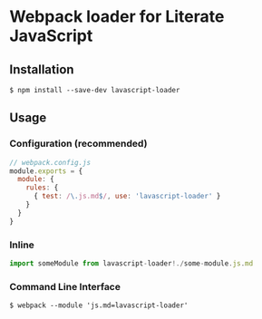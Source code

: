 # Webpack loader for Literate JavaScript

## Installation

```console
$ npm install --save-dev lavascript-loader
```

## Usage

### Configuration (recommended)

```js
// webpack.config.js
module.exports = {
  module: {
    rules: {
      { test: /\.js.md$/, use: 'lavascript-loader' }
    }
  }
}
```

### Inline

```js
import someModule from lavascript-loader!./some-module.js.md
```

### Command Line Interface

```console
$ webpack --module 'js.md=lavascript-loader'
```


